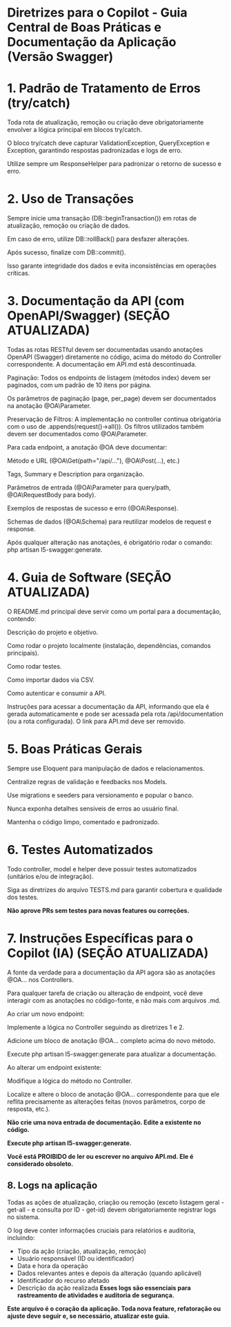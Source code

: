 # Diretrizes para o Copilot - Guia Central de Boas Práticas e Documentação da Aplicação (Versão Swagger)

# 1. Padrão de Tratamento de Erros (try/catch)
Toda rota de atualização, remoção ou criação deve obrigatoriamente envolver a lógica principal em blocos try/catch.

O bloco try/catch deve capturar ValidationException, QueryException e Exception, garantindo respostas padronizadas e logs de erro.

Utilize sempre um ResponseHelper para padronizar o retorno de sucesso e erro.

# 2. Uso de Transações
Sempre inicie uma transação (DB::beginTransaction()) em rotas de atualização, remoção ou criação de dados.

Em caso de erro, utilize DB::rollBack() para desfazer alterações.

Após sucesso, finalize com DB::commit().

Isso garante integridade dos dados e evita inconsistências em operações críticas.

# 3. Documentação da API (com OpenAPI/Swagger) (SEÇÃO ATUALIZADA)
Todas as rotas RESTful devem ser documentadas usando anotações OpenAPI (Swagger) diretamente no código, acima do método do Controller correspondente. A documentação em API.md está descontinuada.

Paginação: Todos os endpoints de listagem (métodos index) devem ser paginados, com um padrão de 10 itens por página.

Os parâmetros de paginação (page, per_page) devem ser documentados na anotação @OA\Parameter.

Preservação de Filtros: A implementação no controller continua obrigatória com o uso de .appends(request()->all()). Os filtros utilizados também devem ser documentados como @OA\Parameter.

Para cada endpoint, a anotação @OA deve documentar:

Método e URL (@OA\Get(path="/api/..."), @OA\Post(...), etc.)

Tags, Summary e Description para organização.

Parâmetros de entrada (@OA\Parameter para query/path, @OA\RequestBody para body).

Exemplos de respostas de sucesso e erro (@OA\Response).

Schemas de dados (@OA\Schema) para reutilizar modelos de request e response.

Após qualquer alteração nas anotações, é obrigatório rodar o comando: php artisan l5-swagger:generate.

# 4. Guia de Software (SEÇÃO ATUALIZADA)
O README.md principal deve servir como um portal para a documentação, contendo:

Descrição do projeto e objetivo.

Como rodar o projeto localmente (instalação, dependências, comandos principais).

Como rodar testes.

Como importar dados via CSV.

Como autenticar e consumir a API.

Instruções para acessar a documentação da API, informando que ela é gerada automaticamente e pode ser acessada pela rota /api/documentation (ou a rota configurada). O link para API.md deve ser removido.

# 5. Boas Práticas Gerais
Sempre use Eloquent para manipulação de dados e relacionamentos.

Centralize regras de validação e feedbacks nos Models.

Use migrations e seeders para versionamento e popular o banco.

Nunca exponha detalhes sensíveis de erros ao usuário final.

Mantenha o código limpo, comentado e padronizado.

# 6. Testes Automatizados
Todo controller, model e helper deve possuir testes automatizados (unitários e/ou de integração).

Siga as diretrizes do arquivo TESTS.md para garantir cobertura e qualidade dos testes.

**Não aprove PRs sem testes para novas features ou correções.**

# 7. Instruções Específicas para o Copilot (IA) (SEÇÃO ATUALIZADA)
A fonte da verdade para a documentação da API agora são as anotações @OA\... nos Controllers.

Para qualquer tarefa de criação ou alteração de endpoint, você deve interagir com as anotações no código-fonte, e não mais com arquivos .md.

Ao criar um novo endpoint:

Implemente a lógica no Controller seguindo as diretrizes 1 e 2.

Adicione um bloco de anotação @OA\... completo acima do novo método.

Execute php artisan l5-swagger:generate para atualizar a documentação.

Ao alterar um endpoint existente:

Modifique a lógica do método no Controller.

Localize e altere o bloco de anotação @OA\... correspondente para que ele reflita precisamente as alterações feitas (novos parâmetros, corpo de resposta, etc.).

**Não crie uma nova entrada de documentação. Edite a existente no código.**

**Execute php artisan l5-swagger:generate.**

**Você está PROIBIDO de ler ou escrever no arquivo API.md. Ele é considerado obsoleto.**

## 8. Logs na aplicação


Todas as ações de atualização, criação ou remoção (exceto listagem geral - get-all - e consulta por ID - get-id) devem obrigatoriamente registrar logs no sistema.

O log deve conter informações cruciais para relatórios e auditoria, incluindo:

- Tipo da ação (criação, atualização, remoção)
- Usuário responsável (ID ou identificador)
- Data e hora da operação
- Dados relevantes antes e depois da alteração (quando aplicável)
- Identificador do recurso afetado
- Descrição da ação realizada
**Esses logs são essenciais para rastreamento de atividades e auditoria de segurança.**


**Este arquivo é o coração da aplicação. Toda nova feature, refatoração ou ajuste deve seguir e, se necessário, atualizar este guia.**